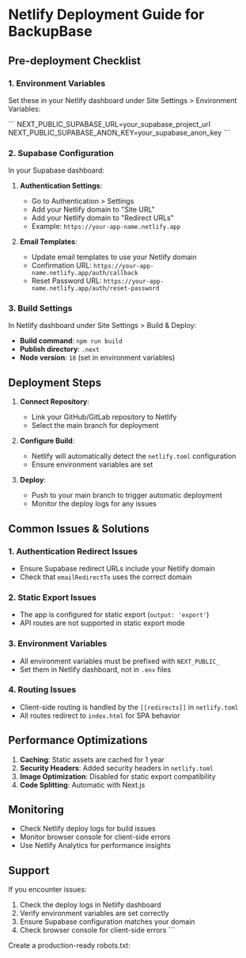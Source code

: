 # Netlify Deployment Guide for BackupBase

## Pre-deployment Checklist

### 1. Environment Variables
Set these in your Netlify dashboard under Site Settings > Environment Variables:

\`\`\`
NEXT_PUBLIC_SUPABASE_URL=your_supabase_project_url
NEXT_PUBLIC_SUPABASE_ANON_KEY=your_supabase_anon_key
\`\`\`

### 2. Supabase Configuration
In your Supabase dashboard:

1. **Authentication Settings**:
   - Go to Authentication > Settings
   - Add your Netlify domain to "Site URL"
   - Add your Netlify domain to "Redirect URLs"
   - Example: `https://your-app-name.netlify.app`

2. **Email Templates**:
   - Update email templates to use your Netlify domain
   - Confirmation URL: `https://your-app-name.netlify.app/auth/callback`
   - Reset Password URL: `https://your-app-name.netlify.app/auth/reset-password`

### 3. Build Settings
In Netlify dashboard under Site Settings > Build & Deploy:

- **Build command**: `npm run build`
- **Publish directory**: `.next`
- **Node version**: `18` (set in environment variables)

## Deployment Steps

1. **Connect Repository**:
   - Link your GitHub/GitLab repository to Netlify
   - Select the main branch for deployment

2. **Configure Build**:
   - Netlify will automatically detect the `netlify.toml` configuration
   - Ensure environment variables are set

3. **Deploy**:
   - Push to your main branch to trigger automatic deployment
   - Monitor the deploy logs for any issues

## Common Issues & Solutions

### 1. Authentication Redirect Issues
- Ensure Supabase redirect URLs include your Netlify domain
- Check that `emailRedirectTo` uses the correct domain

### 2. Static Export Issues
- The app is configured for static export (`output: 'export'`)
- API routes are not supported in static export mode

### 3. Environment Variables
- All environment variables must be prefixed with `NEXT_PUBLIC_`
- Set them in Netlify dashboard, not in `.env` files

### 4. Routing Issues
- Client-side routing is handled by the `[[redirects]]` in `netlify.toml`
- All routes redirect to `index.html` for SPA behavior

## Performance Optimizations

1. **Caching**: Static assets are cached for 1 year
2. **Security Headers**: Added security headers in `netlify.toml`
3. **Image Optimization**: Disabled for static export compatibility
4. **Code Splitting**: Automatic with Next.js

## Monitoring

- Check Netlify deploy logs for build issues
- Monitor browser console for client-side errors
- Use Netlify Analytics for performance insights

## Support

If you encounter issues:
1. Check the deploy logs in Netlify dashboard
2. Verify environment variables are set correctly
3. Ensure Supabase configuration matches your domain
4. Check browser console for client-side errors
\`\`\`

Create a production-ready robots.txt:
